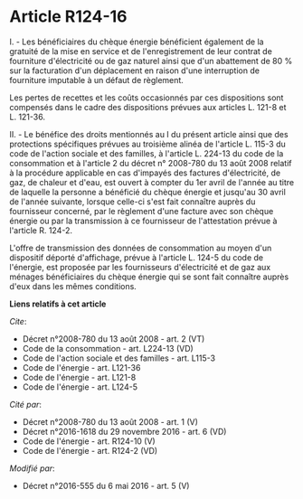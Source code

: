 # Article R124-16

I. - Les bénéficiaires du chèque énergie bénéficient également de la gratuité de la mise en service et de l'enregistrement de
leur contrat de fourniture d'électricité ou de gaz naturel ainsi que d'un abattement de 80 % sur la facturation d'un
déplacement en raison d'une interruption de fourniture imputable à un défaut de règlement. 

Les pertes de recettes et les coûts occasionnés par ces dispositions sont compensés dans le cadre des dispositions prévues
aux articles L. 121-8 et L. 121-36. 

II. - Le bénéfice des droits mentionnés au I du présent article ainsi que des protections spécifiques prévues au troisième
alinéa de l'article L. 115-3 du code de l'action sociale et des familles, à l'article L. 224-13 du code de la consommation et
à l'article 2 du décret n° 2008-780 du 13 août 2008 relatif à la procédure applicable en cas d'impayés des factures
d'électricité, de gaz, de chaleur et d'eau, est ouvert à compter du 1er avril de l'année au titre de laquelle la personne a
bénéficié du chèque énergie et jusqu'au 30 avril de l'année suivante, lorsque celle-ci s'est fait connaître auprès du
fournisseur concerné, par le règlement d'une facture avec son chèque énergie ou par la transmission à ce fournisseur de
l'attestation prévue à l'article R. 124-2. 

L'offre de transmission des données de consommation au moyen d'un dispositif déporté d'affichage, prévue à l'article L. 124-5
du code de l'énergie, est proposée par les fournisseurs d'électricité et de gaz aux ménages bénéficiaires du chèque énergie
qui se sont fait connaître auprès d'eux dans les mêmes conditions.

**Liens relatifs à cet article**

_Cite_:

  - Décret n°2008-780 du 13 août 2008 - art. 2 (VT)
  - Code de la consommation - art. L224-13 (VD)
  - Code de l'action sociale et des familles - art. L115-3
  - Code de l'énergie - art. L121-36
  - Code de l'énergie - art. L121-8
  - Code de l'énergie - art. L124-5

_Cité par_:

  - Décret n°2008-780 du 13 août 2008 - art. 1 (V)
  - Décret n°2016-1618 du 29 novembre 2016 - art. 6 (VD)
  - Code de l'énergie - art. R124-10 (V)
  - Code de l'énergie - art. R124-2 (VD)

_Modifié par_:

  - Décret n°2016-555 du 6 mai 2016 - art. 5 (V)
